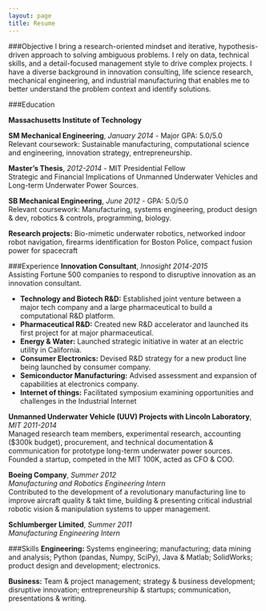 ```yaml
---
layout: page
title: Resume
---
```


###Objective
I bring a research-oriented mindset and iterative, hypothesis-driven approach to solving ambiguous problems. I rely on data, technical skills, and a detail-focused management style to drive complex projects. I have a diverse background in innovation consulting, life science research, mechanical engineering, and industrial manufacturing that enables me to better understand the problem context and identify solutions.

###Education

**Massachusetts Institute of Technology**

**SM Mechanical Engineering**, *January 2014* - Major GPA: 5.0/5.0 <br>
Relevant coursework: Sustainable manufacturing, computational science and engineering, innovation strategy, entrepreneurship.

**Master’s Thesis**, *2012-2014* - MIT Presidential Fellow <br>
Strategic and Financial Implications of Unmanned Underwater Vehicles and Long-term Underwater Power Sources.

**SB Mechanical Engineering**, *June 2012* - GPA: 5.0/5.0 <br>
Relevant coursework: Manufacturing, systems engineering, product design & dev, robotics & controls, programming, biology.

**Research projects:** Bio-mimetic underwater robotics, networked indoor robot navigation, firearms identification for Boston Police, compact fusion power for spacecraft

###Experience
**Innovation Consultant**, *Innosight 2014-2015* <br>
Assisting Fortune 500 companies to respond to disruptive innovation as an innovation consultant.

* **Technology and Biotech R&D:** Established joint venture between a major tech company and a large pharmaceutical to build a computational R&D platform. 
* **Pharmaceutical R&D:** Created new R&D accelerator and launched its first project for at major pharmaceutical.
* **Energy & Water:** Launched strategic initiative in water at an electric utility in California.
* **Consumer Electronics:** Devised R&D strategy for a new product line being launched by consumer company.
* **Semiconductor Manufacturing:** Advised assessment and expansion of capabilities at electronics company. 
* **Internet of things:** Facilitated symposium examining opportunities and challenges in the Industrial Internet

**Unmanned Underwater Vehicle (UUV) Projects with Lincoln Laboratory**, *MIT 2011-2014* <br>
Managed research team members, experimental research, accounting ($300k budget), procurement, and technical documentation & communication for prototype long-term underwater power sources. Founded a startup, competed in the MIT 100K, acted as CFO & COO.

**Boeing Company**, *Summer 2012* <br>
*Manufacturing and Robotics Engineering Intern* <br>
Contributed to the development of a revolutionary manufacturing line to improve aircraft quality & takt time, building & presenting critical industrial robotic vision & manipulation systems to upper management.

**Schlumberger Limited**, *Summer 2011*<br>
*Manufacturing Engineering Intern*

###Skills
**Engineering:** Systems engineering; manufacturing; data mining and analysis; Python (pandas, Numpy, SciPy), Java & Matlab; SolidWorks; product design and development; electronics.

**Business:** Team & project management; strategy & business development; disruptive innovation; entrepreneurship & startups; communication, presentations & writing.

